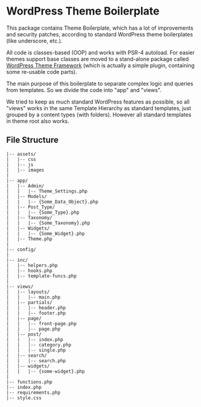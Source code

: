 # WordPress Theme Boilerplate

This package contains Theme Boilerplate, which has a lot of improvements and security patches, according to 
standard WordPress theme boilerplates (like underscore, etc.).

All code is classes-based (OOP) and works with PSR-4 autoload. For easier themes support base classes are
moved to a stand-alone package called [WordPress Theme Framework](https://github.com/justcoded/wordpress-theme-framework)
(which is actually a simple plugin, containing some re-usable code parts).

The main purpose of this boilerplate to separate complex logic and queries from templates. So we divide
the code into "app" and "views". 

We tried to keep as much standard WordPress features as possible, so all "views" works in the same Template
Hierarchy as standard templates, just grouped by a content types (with folders). However all standard templates
in theme root also works.

## File Structure

    |-- assets/
    |   |-- css
    |   |-- js
    |   |-- images
    |
    |-- app/
    |   |-- Admin/
    |   |   |-- Theme_Settings.php
    |   |-- Models/
    |   |   |-- {Some_Data_Object}.php
    |   |-- Post_Type/
    |   |   |-- {Some_Type}.php
    |   |-- Taxonomy/
    |   |   |-- {Some_Taxonomy}.php
    |   |-- Widgets/
    |   |   |-- {Some_Widget}.php
    |   |-- Theme.php
    |
    |-- config/
    |
    |-- inc/
    |   |-- helpers.php
    |   |-- hooks.php
    |   |-- template-funcs.php
    |
    |-- views/
    |   |-- layouts/
    |   |   |-- main.php
    |   |-- partials/
    |   |   |-- header.php
    |   |   |-- footer.php
    |   |-- page/
    |   |   |-- front-page.php
    |   |   |-- page.php
    |   |-- post/
    |   |   |-- index.php
    |   |   |-- category.php
    |   |   |-- single.php
    |   |-- search/
    |   |   |-- search.php
    |   |-- widgets/
    |   |   |-- {some-widget}.php
    |
    |-- functions.php
    |-- index.php
    |-- requirements.php
    |-- style.css
